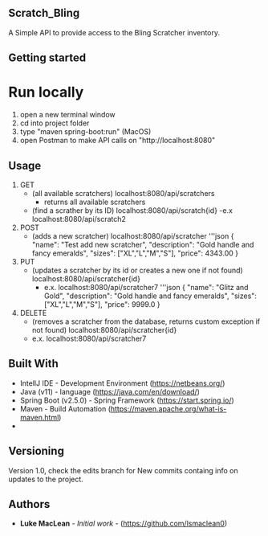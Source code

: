 ## Scratch_Bling
A Simple API to provide access to the Bling Scratcher inventory.

## Getting started 
# Run locally 
1. open a new terminal window
2. cd into project folder
3. type "maven spring-boot:run" (MacOS)
4. open Postman to make API calls on "http://localhost:8080"

## Usage
1. GET 
    * (all available scratchers) localhost:8080/api/scratchers
        - returns all available scratchers 
    * (find a scrather by its ID) localhost:8080/api/scratch{id}
        -e.x localhost:8080/api/scratch2
2. POST
    * (adds a new scratcher) localhost:8080/api/scratcher
        '''json 
            { 
                "name": "Test add new scratcher",
                "description": "Gold handle and fancy emeralds",
                "sizes": ["XL","L","M","S"],
                "price": 4343.00
            }
3. PUT 
    * (updates a scratcher by its id or creates a new one if not found) localhost:8080/api/scratcher{id}
        - e.x. localhost:8080/api/scratcher7
        '''json
            { 
                "name": "Glitz and Gold",
                "description": "Gold handle and fancy emeralds",
                "sizes": ["XL","L","M","S"],
                "price": 9999.0
            }
4. DELETE
    * (removes a scratcher from the database, returns custom exception if not found) localhost:8080/api/scratcher{id}
    - e.x. localhost:8080/api/scratcher7
 

## Built With

* IntellJ IDE - Development Environment (https://netbeans.org/)
* Java (v11) - language (https://java.com/en/download/)
* Spring Boot (v2.5.0) - Spring Framework (https://start.spring.io/)
* Maven - Build Automation (https://maven.apache.org/what-is-maven.html)
* 

## Versioning

Version 1.0, check the edits branch for New commits containg info on updates to the project.

## Authors

* **Luke MacLean** - *Initial work* - (https://github.com/lsmaclean0)
